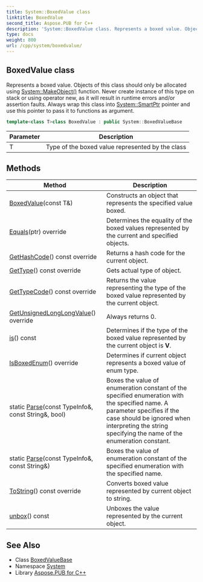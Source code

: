 ```yaml
---
title: System::BoxedValue class
linktitle: BoxedValue
second_title: Aspose.PUB for C++
description: 'System::BoxedValue class. Represents a boxed value. Objects of this class should only be allocated using System::MakeObject() function. Never create instance of this type on stack or using operator new, as it will result in runtime errors and/or assertion faults. Always wrap this class into System::SmartPtr pointer and use this pointer to pass it to functions as argument in C++.'
type: docs
weight: 800
url: /cpp/system/boxedvalue/
---
```

## BoxedValue class


Represents a boxed value. Objects of this class should only be allocated using [System::MakeObject()](../makeobject/) function. Never create instance of this type on stack or using operator new, as it will result in runtime errors and/or assertion faults. Always wrap this class into [System::SmartPtr](../smartptr/) pointer and use this pointer to pass it to functions as argument.

```cpp
template<class T>class BoxedValue : public System::BoxedValueBase
```


| Parameter | Description |
| --- | --- |
| T | Type of the boxed value represented by the class |
## Methods

| Method | Description |
| --- | --- |
| [BoxedValue](./boxedvalue/)(const T\&) | Constructs an object that represents the specified value boxed. |
| [Equals](./equals/)(ptr) override | Determines the equality of the boxed values represented by the current and specified objects. |
| [GetHashCode](./gethashcode/)() const override | Returns a hash code for the current object. |
| [GetType](./gettype/)() const override | Gets actual type of object. |
| [GetTypeCode](./gettypecode/)() const override | Returns the value representing the type of the boxed value represented by the current object. |
| [GetUnsignedLongLongValue](./getunsignedlonglongvalue/)() override | Always returns 0. |
| [is](./is/)() const | Determines if the type of the boxed value represented by the current object is **V**. |
| [IsBoxedEnum](./isboxedenum/)() override | Determines if current object represents a boxed value of enum type. |
| static [Parse](../boxedvaluebase/parse/)(const TypeInfo\&, const String\&, bool) | Boxes the value of enumeration constant of the specified enumeration with the specified name. A parameter specifies if the case should be ignored when interpreting the string specifying the name of the enumeration constant. |
| static [Parse](../boxedvaluebase/parse/)(const TypeInfo\&, const String\&) | Boxes the value of enumeration constant of the specified enumeration with the specified name. |
| [ToString](./tostring/)() const override | Converts boxed value represented by current object to string. |
| [unbox](./unbox/)() const | Unboxes the value represented by the current object. |

## See Also

* Class [BoxedValueBase](../boxedvaluebase/)
* Namespace [System](../)
* Library [Aspose.PUB for C++](../../)

